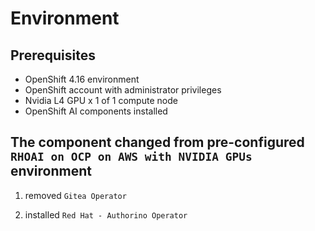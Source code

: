 # Environment

## Prerequisites

- OpenShift 4.16 environment
- OpenShift account with administrator privileges
- Nvidia L4 GPU x 1 of 1 compute node
- OpenShift AI components installed

## The component changed from pre-configured `RHOAI on OCP on AWS with NVIDIA GPUs` environment

1. removed  `Gitea Operator`

2. installed `Red Hat - Authorino Operator` 

   
